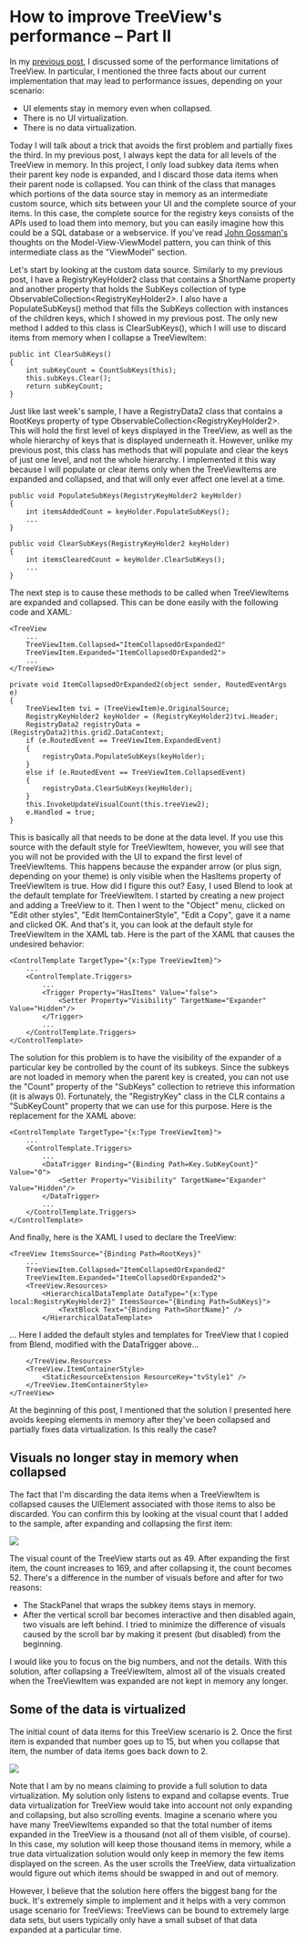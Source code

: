 # How to improve TreeView's performance – Part II

In my <a href="http://www.zagstudio.com/blog/475">previous post</a>, I discussed some of the performance limitations of TreeView. In particular, I mentioned the three facts about our current implementation that may lead to performance issues, depending on your scenario:

- UI elements stay in memory even when collapsed.
- There is no UI virtualization.
- There is no data virtualization.

Today I will talk about a trick that avoids the first problem and partially fixes the third. In my previous post, I always kept the data for all levels of the TreeView in memory. In this project, I only load subkey data items when their parent key node is expanded, and I discard those data items when their parent node is collapsed. You can think of the class that manages which portions of the data source stay in memory as an intermediate custom source, which sits between your UI and the complete source of your items. In this case, the complete source for the registry keys consists of the APIs used to load them into memory, but you can easily imagine how this could be a SQL database or a webservice. If you've read <a href="http://blogs.msdn.com/johngossman/archive/2006/04/13/576163.aspx">John Gossman's</a> thoughts on the Model-View-ViewModel pattern, you can think of this intermediate class as the "ViewModel" section.

Let's start by looking at the custom data source. Similarly to my previous post, I have a RegistryKeyHolder2 class that contains a ShortName property and another property that holds the SubKeys collection of type ObservableCollection&lt;RegistryKeyHolder2&gt;. I also have a PopulateSubKeys() method that fills the SubKeys collection with instances of the children keys, which I showed in my previous post. The only new method I added to this class is ClearSubKeys(), which I will use to discard items from memory when I collapse a TreeViewItem:

	public int ClearSubKeys()
	{
		int subKeyCount = CountSubKeys(this);
		this.subKeys.Clear();
		return subKeyCount;
	}

Just like last week's sample, I have a RegistryData2 class that contains a RootKeys property of type ObservableCollection&lt;RegistryKeyHolder2&gt;. This will hold the first level of keys displayed in the TreeView, as well as the whole hierarchy of keys that is displayed underneath it. However, unlike my previous post, this class has methods that will populate and clear the keys of just one level, and not the whole hierarchy. I implemented it this way because I will populate or clear items only when the TreeViewItems are expanded and collapsed, and that will only ever affect one level at a time.

	public void PopulateSubKeys(RegistryKeyHolder2 keyHolder)
	{
		int itemsAddedCount = keyHolder.PopulateSubKeys();
		...
	}
	
	public void ClearSubKeys(RegistryKeyHolder2 keyHolder)
	{
		int itemsClearedCount = keyHolder.ClearSubKeys();
		...
	}

The next step is to cause these methods to be called when TreeViewItems are expanded and collapsed. This can be done easily with the following code and XAML:

	<TreeView
		...
		TreeViewItem.Collapsed="ItemCollapsedOrExpanded2"
		TreeViewItem.Expanded="ItemCollapsedOrExpanded2">
		...
	</TreeView>
	
	private void ItemCollapsedOrExpanded2(object sender, RoutedEventArgs e)
	{
		TreeViewItem tvi = (TreeViewItem)e.OriginalSource;
		RegistryKeyHolder2 keyHolder = (RegistryKeyHolder2)tvi.Header;
		RegistryData2 registryData = (RegistryData2)this.grid2.DataContext;
		if (e.RoutedEvent == TreeViewItem.ExpandedEvent)
		{
			registryData.PopulateSubKeys(keyHolder);
		}
		else if (e.RoutedEvent == TreeViewItem.CollapsedEvent)
		{
			registryData.ClearSubKeys(keyHolder);
		}
		this.InvokeUpdateVisualCount(this.treeView2);
		e.Handled = true;
	}

This is basically all that needs to be done at the data level. If you use this source with the default style for TreeViewItem, however, you will see that you will not be provided with the UI to expand the first level of TreeViewItems. This happens because the expander arrow (or plus sign, depending on your theme) is only visible when the HasItems property of TreeViewItem is true. How did I figure this out? Easy, I used Blend to look at the default template for TreeViewItem. I started by creating a new project and adding a TreeView to it. Then I went to the "Object" menu, clicked on "Edit other styles", "Edit ItemContainerStyle", "Edit a Copy", gave it a name and clicked OK. And that's it, you can look at the default style for TreeViewItem in the XAML tab. Here is the part of the XAML that causes the undesired behavior:

	<ControlTemplate TargetType="{x:Type TreeViewItem}">
		...
		<ControlTemplate.Triggers>
			...
			<Trigger Property="HasItems" Value="false">
				<Setter Property="Visibility" TargetName="Expander" Value="Hidden"/>
			</Trigger>
			...
		</ControlTemplate.Triggers>
	</ControlTemplate>

The solution for this problem is to have the visibility of the expander of a particular key be controlled by the count of its subkeys. Since the subkeys are not loaded in memory when the parent key is created, you can not use the "Count" property of the "SubKeys" collection to retrieve this information (it is always 0). Fortunately, the "RegistryKey" class in the CLR contains a "SubKeyCount" property that we can use for this purpose. Here is the replacement for the XAML above:

	<ControlTemplate TargetType="{x:Type TreeViewItem}">
		...
		<ControlTemplate.Triggers>
			...
			<DataTrigger Binding="{Binding Path=Key.SubKeyCount}" Value="0">
				<Setter Property="Visibility" TargetName="Expander" Value="Hidden"/>
			</DataTrigger>
			...
		</ControlTemplate.Triggers>
	</ControlTemplate>

And finally, here is the XAML I used to declare the TreeView:

	<TreeView ItemsSource="{Binding Path=RootKeys}"
		...
		TreeViewItem.Collapsed="ItemCollapsedOrExpanded2"
		TreeViewItem.Expanded="ItemCollapsedOrExpanded2">
		<TreeView.Resources>
			<HierarchicalDataTemplate DataType="{x:Type local:RegistryKeyHolder2}" ItemsSource="{Binding Path=SubKeys}">
				<TextBlock Text="{Binding Path=ShortName}" />
			</HierarchicalDataTemplate>
    
... Here I added the default styles and templates for TreeView that I copied from Blend, modified with the DataTrigger above...
            
		</TreeView.Resources>
		<TreeView.ItemContainerStyle>
			<StaticResourceExtension ResourceKey="tvStyle1" />
		</TreeView.ItemContainerStyle>
	</TreeView>            

At the beginning of this post, I mentioned that the solution I presented here avoids keeping elements in memory after they've been collapsed and partially fixes data virtualization. Is this really the case?

## Visuals no longer stay in memory when collapsed

The fact that I'm discarding the data items when a TreeViewItem is collapsed causes the UIElement associated with those items to also be discarded. You can confirm this by looking at the visual count that I added to the sample, after expanding and collapsing the first item:

![](Images/40TreeViewPerformance21.png)

The visual count of the TreeView starts out as 49. After expanding the first item, the count increases to 169, and after collapsing it, the count becomes 52. There's a difference in the number of visuals before and after for two reasons: 

- The StackPanel that wraps the subkey items stays in memory.
- After the vertical scroll bar becomes interactive and then disabled again, two visuals are left behind. I tried to minimize the difference of visuals caused by the scroll bar by making it present (but disabled) from the beginning.

I would like you to focus on the big numbers, and not the details. With this solution, after collapsing a TreeViewItem, almost all of the visuals created when the TreeViewItem was expanded are not kept in memory any longer.

## Some of the data is virtualized

The initial count of data items for this TreeView scenario is 2. Once the first item is expanded that number goes up to 15, but when you collapse that item, the number of data items goes back down to 2.

![](Images/40TreeViewPerformance22.png)

Note that I am by no means claiming to provide a full solution to data virtualization. My solution only listens to expand and collapse events. True data virtualization for TreeView would take into account not only expanding and collapsing, but also scrolling events. Imagine a scenario where you have many TreeViewItems expanded so that the total number of items expanded in the TreeView is a thousand (not all of them visible, of course). In this case, my solution will keep those thousand items in memory, while a true data virtualization solution would only keep in memory the few items displayed on the screen. As the user scrolls the TreeView, data virtualization would figure out which items should be swapped in and out of memory.

However, I believe that the solution here offers the biggest bang for the buck. It's extremely simple to implement and it helps with a very common usage scenario for TreeViews: TreeViews can be bound to extremely large data sets, but users typically only have a small subset of that data expanded at a particular time.
